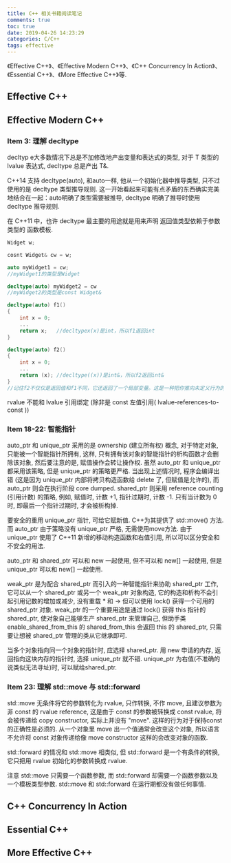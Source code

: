 ```yaml
---
title: C++ 相关书籍阅读笔记
comments: true
toc: true
date: 2019-04-26 14:23:29
categories: C/C++
tags: effective
---
```


《Effective C++》、《Effective Modern C++》、《C++ Concurrency In Action》、《Essential C++》、《More Effective C++》等.

<!--more-->

## Effective C++

## Effective Modern C++

### Item 3: 理解 decltype

decltyp e大多数情况下总是不加修改地产出变量和表达式的类型, 对于 T 类型的 lvalue 表达式, decltype 总是产出 T&.

C++14 支持 decltype(auto), 和auto一样, 他从一个初始化器中推导类型, 只不过使用的是 decltype 类型推导规则. 这一开始看起来可能有点矛盾的东西确实完美地结合在一起：auto明确了类型需要被推导, decltype 明确了推导时使用 decltype 推导规则.

在 C++11 中，也许 decltype 最主要的用途就是用来声明 返回值类型依赖于参数类型的 函数模板.

``` c++
Widget w;

cosnt Widget& cw = w;

auto myWidget1 = cw;
//myWidget1的类型是Widget

decltype(auto) myWidget2 = cw
//myWidget2的类型是const Widget&

decltype(auto) f1()
{
    int x = 0;
    ...
    return x;   //decltypex(x)是int，所以f1返回int
}

decltype(auto) f2()
{
    int x = 0;
    ...
    return (x); //decltype((x))是int&，所以f2返回int&
}
//记住f2不仅仅是返回值和f1不同，它还返回了一个局部变量。这是一种把你推向未定义行为的陷阱代码
```

rvalue 不能和 lvalue 引用绑定 (除非是 const 左值引用( lvalue-references-to-const ))

### Item 18-22: 智能指针

auto_ptr 和 unique_ptr 采用的是 ownership (建立所有权) 概念, 对于特定对象, 只能被一个智能指针所拥有, 这样, 只有拥有该对象的智能指针的析构函数才会删除该对象, 然后要注意的是, 赋值操作会转让操作权.
虽然 auto_ptr 和 unique_ptr 都采用该策略, 但是 unique_ptr 的策略更严格. 当出现上述情况时, 程序会编译出错 (这是因为 unique_ptr 内部将拷贝构造函数给 delete 了, 但赋值是允许的), 而 auto_ptr 则会在执行阶段 core dumped.
shared_ptr 则采用 reference counting (引用计数) 的策略, 例如, 赋值时, 计数 +1, 指针过期时, 计数 -1. 只有当计数为 0 时, 即最后一个指针过期时, 才会被析构掉.

要安全的重用 unique_ptr 指针, 可给它赋新值. C++为其提供了 std::move() 方法. 而 auto_ptr 由于策略没有 unique_ptr 严格, 无需使用move方法. 由于 unique_ptr 使用了 C++11 新增的移动构造函数和右值引用, 所以可以区分安全和不安全的用法.

auto_ptr 和 shared_ptr 可以和 new 一起使用, 但不可以和 new[] 一起使用, 但是 unique_ptr 可以和 new[] 一起使用.

weak_ptr 是为配合 shared_ptr 而引入的一种智能指针来协助 shared_ptr 工作, 它可以从一个 shared_ptr 或另一个 weak_ptr 对象构造, 它的构造和析构不会引起引用记数的增加或减少, 没有重载 * 和 -> 但可以使用 lock() 获得一个可用的 shared_ptr 对象.
weak_ptr 的一个重要用途是通过 lock() 获得 this 指针的 shared_ptr, 使对象自己能够生产 shared_ptr 来管理自己, 但助手类 enable_shared_from_this 的 shared_from_this 会返回 this 的 shared_ptr, 只需要让想被 shared_ptr 管理的类从它继承即可.

当多个对象指向同一个对象的指针时, 应选择 shared_ptr.
用 new 申请的内存, 返回指向这块内存的指针时, 选择 unique_ptr 就不错.
unique_ptr 为右值(不准确的说类似无法寻址)时, 可以赋给shared_ptr.

### Item 23: 理解 std::move 与 std::forward

std::move 无条件将它的参数转化为 rvalue, 只作转换, 不作 move, 且建议参数为非 const 的 rvalue reference, 这是由于 const 的参数被转换成 const rvalue, 将会被传递给 copy constructor, 实际上并没有 "move". 这样的行为对于保持const 的正确性是必须的. 从一个对象里 move 出一个值通常会改变这个对象, 所以语言不允许将 const 对象传递给像 move constructor 这样的会改变对象的函数.

std::forward 的情况和 std::move 相类似, 但 std::forward 是一个有条件的转换, 它只把用 rvalue 初始化的参数转换成 rvalue.

注意 std::move 只需要一个函数参数, 而 std::forward 却需要一个函数参数以及一个模板类型参数. std::move 和 std::forward 在运行期都没有做任何事情.

## C++ Concurrency In Action

## Essential C++

## More Effective C++
